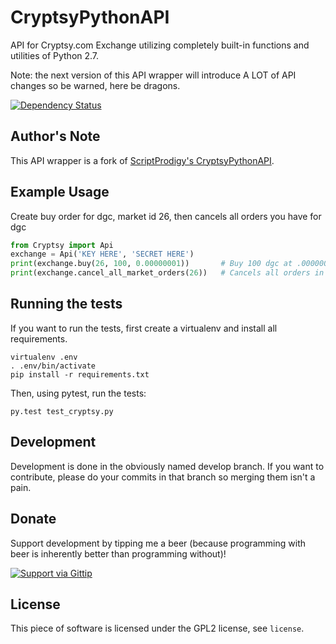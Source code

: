 CryptsyPythonAPI
================

API for Cryptsy.com Exchange utilizing completely built-in functions and utilities of Python 2.7.

Note: the next version of this API wrapper will introduce A LOT of API changes
so be warned, here be dragons.

[![Dependency Status](https://gemnasium.com/jaapz/CryptsyPythonAPI.png)](https://gemnasium.com/jaapz/CryptsyPythonAPI)

Author's Note
-------------
This API wrapper is a fork of [ScriptProdigy's CryptsyPythonAPI](https://github.com/ScriptProdigy/CryptsyPythonAPI).

Example Usage
-------------
Create buy order for dgc, market id 26, then cancels all orders you have for dgc
```python
from Cryptsy import Api
exchange = Api('KEY HERE', 'SECRET HERE')
print(exchange.buy(26, 100, 0.00000001))       # Buy 100 dgc at .00000001 each
print(exchange.cancel_all_market_orders(26))   # Cancels all orders in market 26, dgc
```

Running the tests
-----------------
If you want to run the tests, first create a virtualenv and install all
requirements.

    virtualenv .env
    . .env/bin/activate
    pip install -r requirements.txt

Then, using pytest, run the tests:

    py.test test_cryptsy.py

Development
----------
Development is done in the obviously named develop branch. If you want to
contribute, please do your commits in that branch so merging them isn't a
pain.

Donate
------
Support development by tipping me a beer (because programming with beer is
inherently better than programming without)!

[![Support via Gittip](https://rawgithub.com/chris---/Donation-Badges/master/gittip.jpeg)](https://www.gittip.com/jaapz)

License
-------
This piece of software is licensed under the GPL2 license, see `license`.
